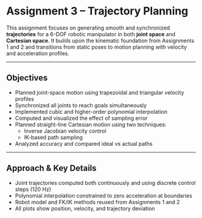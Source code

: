 #  Assignment 3 – Trajectory Planning

This assignment focuses on generating smooth and synchronized **trajectories** for a 6-DOF robotic manipulator in both **joint space** and **Cartesian space**. It builds upon the kinematic foundation from Assignments 1 and 2 and transitions from static poses to motion planning with velocity and acceleration profiles.

---

##  Objectives
- Planned joint-space motion using trapezoidal and triangular velocity profiles
- Synchronized all joints to reach goals simultaneously
- Implemented cubic and higher-order polynomial interpolation
- Computed and visualized the effect of sampling error
- Planned straight-line Cartesian motion using two techniques:
  - Inverse Jacobian velocity control
  - IK-based path sampling
- Analyzed accuracy and compared ideal vs actual paths

---

##  Approach & Key Details

- Joint trajectories computed both continuously and using discrete control steps (120 Hz)
- Polynomial interpolation constrained to zero acceleration at boundaries
- Robot model and FK/IK methods reused from Assignments 1 and 2
- All plots show position, velocity, and trajectory deviation
